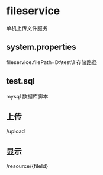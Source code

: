 # fileservice
单机上传文件服务
## system.properties
fileservice.filePath=D:\\test\\1  存储路径
## test.sql
mysql 数据库脚本

## 上传
/upload
## 显示
/resource/{fileId}